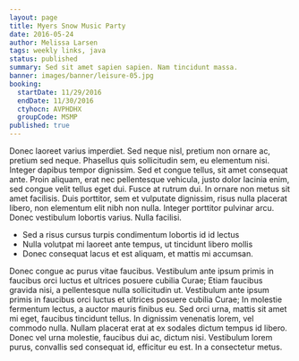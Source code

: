 ```yaml
---
layout: page
title: Myers Snow Music Party
date: 2016-05-24
author: Melissa Larsen
tags: weekly links, java
status: published
summary: Sed sit amet sapien sapien. Nam tincidunt massa.
banner: images/banner/leisure-05.jpg
booking:
  startDate: 11/29/2016
  endDate: 11/30/2016
  ctyhocn: AVPHDHX
  groupCode: MSMP
published: true
---
```

Donec laoreet varius imperdiet. Sed neque nisl, pretium non ornare ac, pretium sed neque. Phasellus quis sollicitudin sem, eu elementum nisi. Integer dapibus tempor dignissim. Sed et congue tellus, sit amet consequat ante. Proin aliquam, erat nec pellentesque vehicula, justo dolor lacinia enim, sed congue velit tellus eget dui. Fusce at rutrum dui. In ornare non metus sit amet facilisis. Duis porttitor, sem et vulputate dignissim, risus nulla placerat libero, non elementum elit nibh non nulla. Integer porttitor pulvinar arcu. Donec vestibulum lobortis varius. Nulla facilisi.

* Sed a risus cursus turpis condimentum lobortis id id lectus
* Nulla volutpat mi laoreet ante tempus, ut tincidunt libero mollis
* Donec consequat lacus et est aliquam, et mattis mi accumsan.

Donec congue ac purus vitae faucibus. Vestibulum ante ipsum primis in faucibus orci luctus et ultrices posuere cubilia Curae; Etiam faucibus gravida nisi, a pellentesque nulla sollicitudin ut. Vestibulum ante ipsum primis in faucibus orci luctus et ultrices posuere cubilia Curae; In molestie fermentum lectus, a auctor mauris finibus eu. Sed orci urna, mattis sit amet mi eget, faucibus tincidunt tellus. In dignissim venenatis lorem, vel commodo nulla. Nullam placerat erat at ex sodales dictum tempus id libero. Donec vel urna molestie, faucibus dui ac, dictum nisi. Vestibulum lorem purus, convallis sed consequat id, efficitur eu est. In a consectetur metus.
